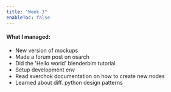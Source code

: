 ```yaml
---
title: "Week 3"
enableToc: false
---
```

#### What I managed:
- New version of mockups
- Made a forum post on osarch
- Did the 'Hello world' blenderbim tutorial
- Setup development env
- Read sverchok documentation on how to create new nodes
- Learned about diff. python design patterns
